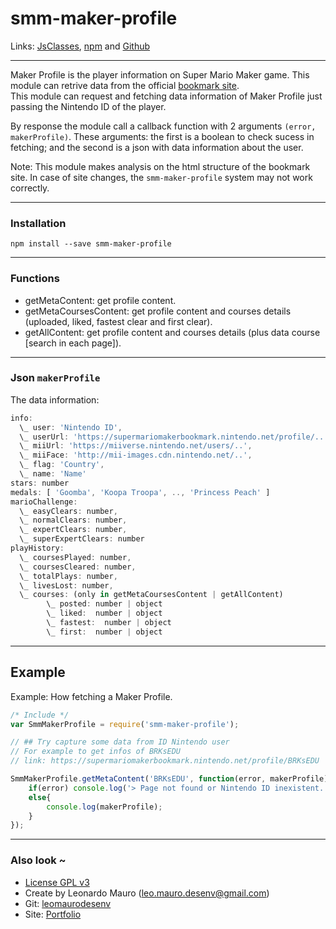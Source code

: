 # smm-maker-profile

Links: [JsClasses](https://www.jsclasses.org/smm-maker-profile), [npm](https://www.npmjs.com/package/smm-maker-profile) and [Github](https://github.com/leomaurodesenv/smm-maker-profile)   

---
Maker Profile is the player information on Super Mario Maker game. This module can retrive data from the official [bookmark site](https://supermariomakerbookmark.nintendo.net).    
This module can request and fetching data information of Maker Profile just passing the Nintendo ID of the player.      

By response the module call a callback function with 2 arguments `(error, makerProfile)`. These arguments: the first is a boolean to check sucess in fetching; and the second is a json with data information about the user.   

Note: This module makes analysis on the html structure of the bookmark site. In case of site changes, the `smm-maker-profile` system may not work correctly.      

---
### Installation

```shell
npm install --save smm-maker-profile
```
   
---
### Functions

- getMetaContent: get profile content.
- getMetaCoursesContent: get profile content and courses details (uploaded, liked, fastest clear and first clear).
- getAllContent: get profile content and courses details (plus data course \[search in each page]).
      
---
### Json `makerProfile`

The data information:    

```js
info: 
  \_ user: 'Nintendo ID',
  \_ userUrl: 'https://supermariomakerbookmark.nintendo.net/profile/..',
  \_ miiUrl: 'https://miiverse.nintendo.net/users/..',
  \_ miiFace: 'http://mii-images.cdn.nintendo.net/..',
  \_ flag: 'Country',
  \_ name: 'Name'
stars: number
medals: [ 'Goomba', 'Koopa Troopa', .., 'Princess Peach' ]
marioChallenge: 
  \_ easyClears: number,
  \_ normalClears: number,
  \_ expertClears: number,
  \_ superExpertClears: number
playHistory: 
  \_ coursesPlayed: number,
  \_ coursesCleared: number,
  \_ totalPlays: number,
  \_ livesLost: number,
  \_ courses: (only in getMetaCoursesContent | getAllContent)
        \_ posted: number | object
        \_ liked:  number | object
        \_ fastest:  number | object
        \_ first:  number | object
```
   
---
## Example  

Example: How fetching a Maker Profile.
   
```js
/* Include */
var SmmMakerProfile = require('smm-maker-profile');

// ## Try capture some data from ID Nintendo user
// For example to get infos of BRKsEDU
// link: https://supermariomakerbookmark.nintendo.net/profile/BRKsEDU

SmmMakerProfile.getMetaContent('BRKsEDU', function(error, makerProfile) {
    if(error) console.log('> Page not found or Nintendo ID inexistent.');
    else{
        console.log(makerProfile);
    }
});
```

---
### Also look ~

- [License GPL v3](LICENSE)
- Create by Leonardo Mauro (leo.mauro.desenv@gmail.com)
- Git: [leomaurodesenv](https://github.com/leomaurodesenv/)
- Site: [Portfolio](http://leonardomauro.com/portfolio/)
